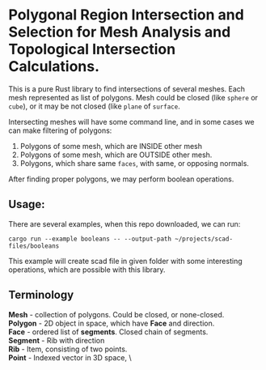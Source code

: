 # Polygonal Region Intersection and Selection for Mesh Analysis and Topological Intersection Calculations.

This is a pure Rust library to find intersections of several meshes. Each mesh
represented as list of polygons. Mesh could be closed (like `sphere` or `cube`),
or it may be not closed (like `plane` of `surface`. 

Intersecting meshes will have some command line, and in some cases we can make
filtering of polygons:
1. Polygons of some mesh, which are INSIDE other mesh
2. Polygons of some mesh, which are OUTSIDE other mesh.
3. Polygons, which share same `faces`, with same, or opposing normals.

After finding proper polygons, we may perform boolean operations.

## Usage:

There are several examples, when this repo downloaded, we can run:
```
cargo run --example booleans -- --output-path ~/projects/scad-files/booleans
```
This example will create scad file in given folder with some interesting
operations, which are possible with this library.

## Terminology

**Mesh** - collection of polygons. Could be closed, or none-closed.\
**Polygon** - 2D object in space, which have **Face** and direction.\
**Face** - ordered list of **segments**. Closed chain of segments.\
**Segment** - Rib with direction\
**Rib** - Item, consisting of two points.\
**Point** - Indexed vector in 3D space, \
